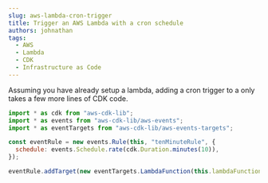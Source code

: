 ```yaml
---
slug: aws-lambda-cron-trigger
title: Trigger an AWS Lambda with a cron schedule
authors: johnathan
tags:
  - AWS
  - Lambda
  - CDK
  - Infrastructure as Code
---
```


Assuming you have already setup a lambda, adding a cron trigger to a only takes a few more lines of CDK code.

<!-- truncate -->

```javascript
import * as cdk from "aws-cdk-lib";
import * as events from "aws-cdk-lib/aws-events";
import * as eventTargets from "aws-cdk-lib/aws-events-targets";

const eventRule = new events.Rule(this, "tenMinuteRule", {
  schedule: events.Schedule.rate(cdk.Duration.minutes(10)),
});

eventRule.addTarget(new eventTargets.LambdaFunction(this.lambdaFunction));
```
